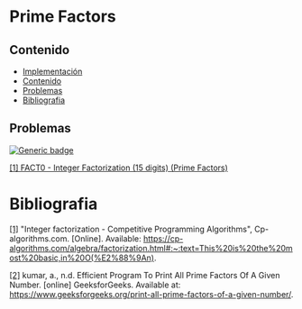 # Prime Factors

## Contenido
* [Implementación](#implementación)
* [Contenido](#contenido)
* [Problemas](#problemas)
* [Bibliografia](#bibliografia)

## Problemas

[![Generic badge](https://img.shields.io/badge/SPOJ-Easy-green.svg)](https://www.spoj.com/problems/tag/number-theory)

[[1] FACT0 - Integer Factorization (15 digits) (Prime Factors)](https://www.spoj.com/problems/FACT0/)

# Bibliografia

[[1]](https://cp-algorithms.com/algebra/factorization.html#:~:text=This%20is%20the%20most%20basic,in%20O(%E2%88%9An)) "Integer factorization - Competitive Programming Algorithms", Cp-algorithms.com. [Online]. Available: https://cp-algorithms.com/algebra/factorization.html#:~:text=This%20is%20the%20most%20basic,in%20O(%E2%88%9An).

[[2]](https://www.geeksforgeeks.org/print-all-prime-factors-of-a-given-number/) kumar, a., n.d. Efficient Program To Print All Prime Factors Of A Given Number. [online] GeeksforGeeks. Available at: <https://www.geeksforgeeks.org/print-all-prime-factors-of-a-given-number/>.